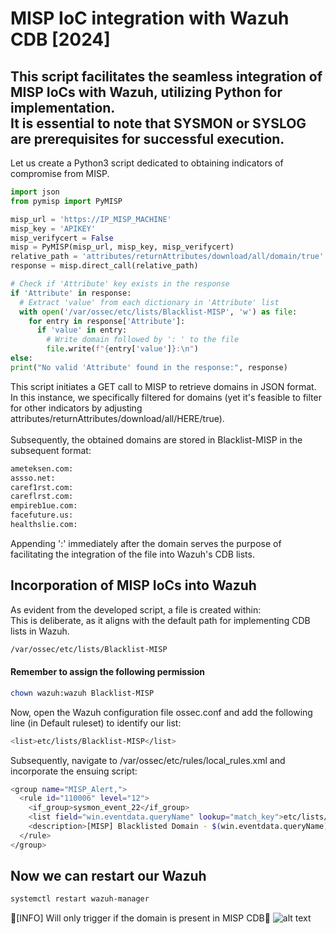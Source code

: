 # MISP IoC integration with Wazuh CDB [2024]
## This script facilitates the seamless integration of MISP IoCs with Wazuh, utilizing Python for implementation.<br /> It is essential to note that SYSMON or SYSLOG are prerequisites for successful execution.

Let us create a Python3 script dedicated to obtaining indicators of compromise from MISP.
```python
import json
from pymisp import PyMISP

misp_url = 'https://IP_MISP_MACHINE'
misp_key = 'APIKEY'
misp_verifycert = False
misp = PyMISP(misp_url, misp_key, misp_verifycert)
relative_path = 'attributes/returnAttributes/download/all/domain/true'
response = misp.direct_call(relative_path)

# Check if 'Attribute' key exists in the response
if 'Attribute' in response:
  # Extract 'value' from each dictionary in 'Attribute' list
  with open('/var/ossec/etc/lists/Blacklist-MISP', 'w') as file:
    for entry in response['Attribute']:
      if 'value' in entry:
        # Write domain followed by ': ' to the file
        file.write(f"{entry['value']}:\n")
else:
print("No valid 'Attribute' found in the response:", response)
```
This script initiates a GET call to MISP to retrieve domains in JSON format. In this instance, we specifically filtered for domains (yet it's feasible to filter for other indicators by adjusting attributes/returnAttributes/download/all/HERE/true).<br /><br /> Subsequently, the obtained domains are stored in Blacklist-MISP in the subsequent format:
```bash
ameteksen.com:
assso.net:
caref1rst.com:
careflrst.com:
empireb1ue.com:
facefuture.us:
healthslie.com:
```
Appending ':' immediately after the domain serves the purpose of facilitating the integration of the file into Wazuh's CDB lists.
## Incorporation of MISP IoCs into Wazuh

As evident from the developed script, a file is created within:<br />
This is deliberate, as it aligns with the default path for implementing CDB lists in Wazuh.

```bash
/var/ossec/etc/lists/Blacklist-MISP
```

#### Remember to assign the following permission
```bash
chown wazuh:wazuh Blacklist-MISP
```

Now, open the Wazuh configuration file ossec.conf
and add the following line (in Default ruleset) to identify our list:
```bash
<list>etc/lists/Blacklist-MISP</list>
```

Subsequently, navigate to /var/ossec/etc/rules/local_rules.xml and incorporate the ensuing script:

```bash
<group name="MISP_Alert,">
  <rule id="110006" level="12">
    <if_group>sysmon_event_22</if_group>
    <list field="win.eventdata.queryName" lookup="match_key">etc/lists/Blacklist-MISP</list>
    <description>[MISP] Blacklisted Domain - $(win.eventdata.queryName)</description>
  </rule>
</group>
```

## Now we can restart our Wazuh
```bash
systemctl restart wazuh-manager
```
🚨[INFO] Will only trigger if the domain is present in MISP CDB🚨
![alt text](https://i.ibb.co/ZgMMXq3/Cattura.png)

